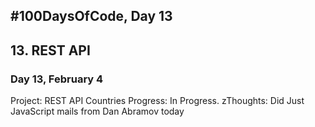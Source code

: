 ## #100DaysOfCode, Day 13

## 13. REST API
### Day 13, February 4
Project: REST API Countries
Progress: In Progress.
zThoughts: Did Just JavaScript mails from Dan Abramov today